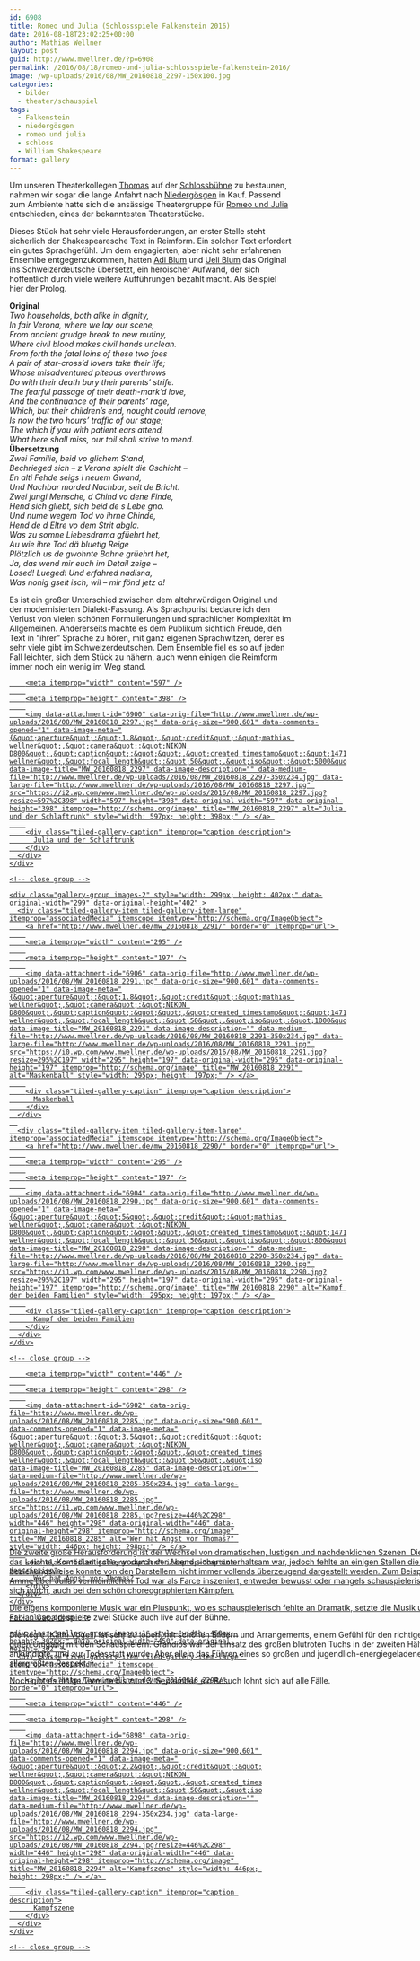 ```yaml
---
id: 6908
title: Romeo und Julia (Schlossspiele Falkenstein 2016)
date: 2016-08-18T23:02:25+00:00
author: Mathias Wellner
layout: post
guid: http://www.mwellner.de/?p=6908
permalink: /2016/08/18/romeo-und-julia-schlossspiele-falkenstein-2016/
image: /wp-uploads/2016/08/MW_20160818_2297-150x100.jpg
categories:
  - bilder
  - theater/schauspiel
tags:
  - Falkenstein
  - niedergösgen
  - romeo und julia
  - schloss
  - William Shakespeare
format: gallery
---
```

Um unseren Theaterkollegen <a href="http://dramateure.ch/wordpress/produktionen/das-einzig-wahre/ensemble/#brodie" title="Thomas Wawro als Brodie" target="_blank">Thomas</a> auf der <a href="http://www.schlossspiele-falkenstein.ch/" title="Schlossspiele Falkenstein" target="_blank">Schlossbühne</a> zu bestaunen, nahmen wir sogar die lange Anfahrt nach <a href="http://www.niedergoesgen.ch/" title="Gemeinde Niedergösgen" target="_blank">Niedergösgen</a> in Kauf. Passend zum Ambiente hatte sich die ansässige Theatergruppe für <a href="https://de.wikipedia.org/wiki/Romeo_und_Julia" title="Romeo und Julia" target="_blank">Romeo und Julia</a> entschieden, eines der bekanntesten Theaterstücke. 

Dieses Stück hat sehr viele Herausforderungen, an erster Stelle steht sicherlich der Shakespearesche Text in Reimform. Ein solcher Text erfordert ein gutes Sprachgefühl. Um dem engagierten, aber nicht sehr erfahrenen Ensemlbe entgegenzukommen, hatten <a href="http://adiblum.ch/" title="Adi Blum" target="_blank">Adi Blum</a> und <a href="http://www.ueliblum.ch" title="Ueli Blum" target="_blank">Ueli Blum</a> das Original ins Schweizerdeutsche übersetzt, ein heroischer Aufwand, der sich hoffentlich durch viele weitere Aufführungen bezahlt macht. Als Beispiel hier der Prolog. 

<div class="two-columns" style="margin-bottom: 1em;">
  <strong>Original</strong><br /> <em>Two households, both alike in dignity,<br /> In fair Verona, where we lay our scene,<br /> From ancient grudge break to new mutiny,<br /> Where civil blood makes civil hands unclean.<br /> From forth the fatal loins of these two foes<br /> A pair of star-cross&#8217;d lovers take their life;<br /> Whose misadventured piteous overthrows<br /> Do with their death bury their parents&#8217; strife.<br /> The fearful passage of their death-mark&#8217;d love,<br /> And the continuance of their parents&#8217; rage,<br /> Which, but their children&#8217;s end, nought could remove,<br /> Is now the two hours&#8217; traffic of our stage;<br /> The which if you with patient ears attend,<br /> What here shall miss, our toil shall strive to mend.</em><br /> <strong>Übersetzung</strong><br /> <em>Zwei Familie, beid vo glichem Stand,<br /> Bechrieged sich &ndash; z Verona spielt die Gschicht &ndash;<br /> En alti Fehde seigs i neuem Gwand,<br /> Und Nachbar morded Nachbar, seit de Bricht.<br /> Zwei jungi Mensche, d Chind vo dene Finde,<br /> Hend sich gliebt, sich beid de s Lebe gno.<br /> Und nume wegem Tod vo ihrne Chinde,<br /> Hend de d Eltre vo dem Strit abgla.<br /> Was zu somne Liebesdrama gfüehrt het,<br /> Au wie ihre Tod dä bluetig Reige<br /> Plötzlich us de gwohnte Bahne grüehrt het,<br /> Ja, das wend mir euch im Detail zeige &ndash;<br /> Losed! Lueged! Und erfahred nadisna,<br /> Was nonig gseit isch, wil &ndash; mir fönd jetz a!</em>
</div>

Es ist ein großer Unterschied zwischen dem altehrwürdigen Original und der modernisierten Dialekt-Fassung. Als Sprachpurist bedaure ich den Verlust von vielen schönen Formulierungen und sprachlicher Komplexität im Allgemeinen. Andererseits machte es dem Publikum sichtlich Freude, den Text in &#8220;ihrer&#8221; Sprache zu hören, mit ganz eigenen Sprachwitzen, derer es sehr viele gibt im Schweizerdeutschen. Dem Ensemble fiel es so auf jeden Fall leichter, sich dem Stück zu nähern, auch wenn einigen die Reimform immer noch ein wenig im Weg stand. 

<div class="tiled-gallery type-rectangular tiled-gallery-unresized" data-original-width="900" data-carousel-extra='{&quot;blog_id&quot;:1,&quot;permalink&quot;:&quot;http:\/\/www.mwellner.de\/2016\/08\/18\/romeo-und-julia-schlossspiele-falkenstein-2016\/&quot;,&quot;likes_blog_id&quot;:&quot;9056871&quot;}' itemscope itemtype="http://schema.org/ImageGallery" >
  <div class="gallery-row" style="width: 900px; height: 402px;" data-original-width="900" data-original-height="402" >
    <div class="gallery-group images-1" style="width: 601px; height: 402px;" data-original-width="601" data-original-height="402" >
      <div class="tiled-gallery-item tiled-gallery-item-large" itemprop="associatedMedia" itemscope itemtype="http://schema.org/ImageObject">
        <a href="http://www.mwellner.de/mw_20160818_2297/" border="0" itemprop="url"> 
        
        <meta itemprop="width" content="597" />
        
        <meta itemprop="height" content="398" />
        
        <img data-attachment-id="6900" data-orig-file="http://www.mwellner.de/wp-uploads/2016/08/MW_20160818_2297.jpg" data-orig-size="900,601" data-comments-opened="1" data-image-meta="{&quot;aperture&quot;:&quot;1.8&quot;,&quot;credit&quot;:&quot;mathias wellner&quot;,&quot;camera&quot;:&quot;NIKON D800&quot;,&quot;caption&quot;:&quot;&quot;,&quot;created_timestamp&quot;:&quot;1471553199&quot;,&quot;copyright&quot;:&quot;mathias wellner&quot;,&quot;focal_length&quot;:&quot;50&quot;,&quot;iso&quot;:&quot;5000&quot;,&quot;shutter_speed&quot;:&quot;0.01&quot;,&quot;title&quot;:&quot;&quot;,&quot;orientation&quot;:&quot;0&quot;}" data-image-title="MW_20160818_2297" data-image-description="" data-medium-file="http://www.mwellner.de/wp-uploads/2016/08/MW_20160818_2297-350x234.jpg" data-large-file="http://www.mwellner.de/wp-uploads/2016/08/MW_20160818_2297.jpg" src="https://i2.wp.com/www.mwellner.de/wp-uploads/2016/08/MW_20160818_2297.jpg?resize=597%2C398" width="597" height="398" data-original-width="597" data-original-height="398" itemprop="http://schema.org/image" title="MW_20160818_2297" alt="Julia und der Schlaftrunk" style="width: 597px; height: 398px;" /> </a> 
        
        <div class="tiled-gallery-caption" itemprop="caption description">
          Julia und der Schlaftrunk
        </div>
      </div>
    </div>
    
    <!-- close group -->
    
    <div class="gallery-group images-2" style="width: 299px; height: 402px;" data-original-width="299" data-original-height="402" >
      <div class="tiled-gallery-item tiled-gallery-item-large" itemprop="associatedMedia" itemscope itemtype="http://schema.org/ImageObject">
        <a href="http://www.mwellner.de/mw_20160818_2291/" border="0" itemprop="url"> 
        
        <meta itemprop="width" content="295" />
        
        <meta itemprop="height" content="197" />
        
        <img data-attachment-id="6906" data-orig-file="http://www.mwellner.de/wp-uploads/2016/08/MW_20160818_2291.jpg" data-orig-size="900,601" data-comments-opened="1" data-image-meta="{&quot;aperture&quot;:&quot;1.8&quot;,&quot;credit&quot;:&quot;mathias wellner&quot;,&quot;camera&quot;:&quot;NIKON D800&quot;,&quot;caption&quot;:&quot;&quot;,&quot;created_timestamp&quot;:&quot;1471549012&quot;,&quot;copyright&quot;:&quot;mathias wellner&quot;,&quot;focal_length&quot;:&quot;50&quot;,&quot;iso&quot;:&quot;1000&quot;,&quot;shutter_speed&quot;:&quot;0.01&quot;,&quot;title&quot;:&quot;&quot;,&quot;orientation&quot;:&quot;0&quot;}" data-image-title="MW_20160818_2291" data-image-description="" data-medium-file="http://www.mwellner.de/wp-uploads/2016/08/MW_20160818_2291-350x234.jpg" data-large-file="http://www.mwellner.de/wp-uploads/2016/08/MW_20160818_2291.jpg" src="https://i0.wp.com/www.mwellner.de/wp-uploads/2016/08/MW_20160818_2291.jpg?resize=295%2C197" width="295" height="197" data-original-width="295" data-original-height="197" itemprop="http://schema.org/image" title="MW_20160818_2291" alt="Maskenball" style="width: 295px; height: 197px;" /> </a> 
        
        <div class="tiled-gallery-caption" itemprop="caption description">
          Maskenball
        </div>
      </div>
      
      <div class="tiled-gallery-item tiled-gallery-item-large" itemprop="associatedMedia" itemscope itemtype="http://schema.org/ImageObject">
        <a href="http://www.mwellner.de/mw_20160818_2290/" border="0" itemprop="url"> 
        
        <meta itemprop="width" content="295" />
        
        <meta itemprop="height" content="197" />
        
        <img data-attachment-id="6904" data-orig-file="http://www.mwellner.de/wp-uploads/2016/08/MW_20160818_2290.jpg" data-orig-size="900,601" data-comments-opened="1" data-image-meta="{&quot;aperture&quot;:&quot;5&quot;,&quot;credit&quot;:&quot;mathias wellner&quot;,&quot;camera&quot;:&quot;NIKON D800&quot;,&quot;caption&quot;:&quot;&quot;,&quot;created_timestamp&quot;:&quot;1471547867&quot;,&quot;copyright&quot;:&quot;mathias wellner&quot;,&quot;focal_length&quot;:&quot;50&quot;,&quot;iso&quot;:&quot;800&quot;,&quot;shutter_speed&quot;:&quot;0.01&quot;,&quot;title&quot;:&quot;&quot;,&quot;orientation&quot;:&quot;0&quot;}" data-image-title="MW_20160818_2290" data-image-description="" data-medium-file="http://www.mwellner.de/wp-uploads/2016/08/MW_20160818_2290-350x234.jpg" data-large-file="http://www.mwellner.de/wp-uploads/2016/08/MW_20160818_2290.jpg" src="https://i1.wp.com/www.mwellner.de/wp-uploads/2016/08/MW_20160818_2290.jpg?resize=295%2C197" width="295" height="197" data-original-width="295" data-original-height="197" itemprop="http://schema.org/image" title="MW_20160818_2290" alt="Kampf der beiden Familien" style="width: 295px; height: 197px;" /> </a> 
        
        <div class="tiled-gallery-caption" itemprop="caption description">
          Kampf der beiden Familien
        </div>
      </div>
    </div>
    
    <!-- close group -->
  </div>
  
  <!-- close row -->
  
  <div class="gallery-row" style="width: 900px; height: 302px;" data-original-width="900" data-original-height="302" >
    <div class="gallery-group images-1" style="width: 450px; height: 302px;" data-original-width="450" data-original-height="302" >
      <div class="tiled-gallery-item tiled-gallery-item-large" itemprop="associatedMedia" itemscope itemtype="http://schema.org/ImageObject">
        <a href="http://www.mwellner.de/mw_20160818_2285/" border="0" itemprop="url"> 
        
        <meta itemprop="width" content="446" />
        
        <meta itemprop="height" content="298" />
        
        <img data-attachment-id="6902" data-orig-file="http://www.mwellner.de/wp-uploads/2016/08/MW_20160818_2285.jpg" data-orig-size="900,601" data-comments-opened="1" data-image-meta="{&quot;aperture&quot;:&quot;3.5&quot;,&quot;credit&quot;:&quot;mathias wellner&quot;,&quot;camera&quot;:&quot;NIKON D800&quot;,&quot;caption&quot;:&quot;&quot;,&quot;created_timestamp&quot;:&quot;1471547740&quot;,&quot;copyright&quot;:&quot;mathias wellner&quot;,&quot;focal_length&quot;:&quot;50&quot;,&quot;iso&quot;:&quot;800&quot;,&quot;shutter_speed&quot;:&quot;0.01&quot;,&quot;title&quot;:&quot;&quot;,&quot;orientation&quot;:&quot;0&quot;}" data-image-title="MW_20160818_2285" data-image-description="" data-medium-file="http://www.mwellner.de/wp-uploads/2016/08/MW_20160818_2285-350x234.jpg" data-large-file="http://www.mwellner.de/wp-uploads/2016/08/MW_20160818_2285.jpg" src="https://i1.wp.com/www.mwellner.de/wp-uploads/2016/08/MW_20160818_2285.jpg?resize=446%2C298" width="446" height="298" data-original-width="446" data-original-height="298" itemprop="http://schema.org/image" title="MW_20160818_2285" alt="Wer hat Angst vor Thomas?" style="width: 446px; height: 298px;" /> </a> 
        
        <div class="tiled-gallery-caption" itemprop="caption description">
          Wer hat Angst vor Thomas?
        </div>
      </div>
    </div>
    
    <!-- close group -->
    
    <div class="gallery-group images-1" style="width: 450px; height: 302px;" data-original-width="450" data-original-height="302" >
      <div class="tiled-gallery-item tiled-gallery-item-large" itemprop="associatedMedia" itemscope itemtype="http://schema.org/ImageObject">
        <a href="http://www.mwellner.de/mw_20160818_2294/" border="0" itemprop="url"> 
        
        <meta itemprop="width" content="446" />
        
        <meta itemprop="height" content="298" />
        
        <img data-attachment-id="6898" data-orig-file="http://www.mwellner.de/wp-uploads/2016/08/MW_20160818_2294.jpg" data-orig-size="900,601" data-comments-opened="1" data-image-meta="{&quot;aperture&quot;:&quot;2.2&quot;,&quot;credit&quot;:&quot;mathias wellner&quot;,&quot;camera&quot;:&quot;NIKON D800&quot;,&quot;caption&quot;:&quot;&quot;,&quot;created_timestamp&quot;:&quot;1471551195&quot;,&quot;copyright&quot;:&quot;mathias wellner&quot;,&quot;focal_length&quot;:&quot;50&quot;,&quot;iso&quot;:&quot;800&quot;,&quot;shutter_speed&quot;:&quot;0.01&quot;,&quot;title&quot;:&quot;&quot;,&quot;orientation&quot;:&quot;0&quot;}" data-image-title="MW_20160818_2294" data-image-description="" data-medium-file="http://www.mwellner.de/wp-uploads/2016/08/MW_20160818_2294-350x234.jpg" data-large-file="http://www.mwellner.de/wp-uploads/2016/08/MW_20160818_2294.jpg" src="https://i2.wp.com/www.mwellner.de/wp-uploads/2016/08/MW_20160818_2294.jpg?resize=446%2C298" width="446" height="298" data-original-width="446" data-original-height="298" itemprop="http://schema.org/image" title="MW_20160818_2294" alt="Kampfszene" style="width: 446px; height: 298px;" /> </a> 
        
        <div class="tiled-gallery-caption" itemprop="caption description">
          Kampfszene
        </div>
      </div>
    </div>
    
    <!-- close group -->
  </div>
  
  <!-- close row -->
</div>

Die zweite große Herausforderung ist der Wechsel von dramatischen, lustigen und nachdenklichen Szenen. Die Inszenierung betonte das Leichte, Komödiantische, wodurch der Abend sicher unterhaltsam war, jedoch fehlte an einigen Stellen die Dramatik, beziehungsweise konnte von den Darstellern nicht immer vollends überzeugend dargestellt werden. Zum Beispiel der Schreck der Amme über Julias vermeintlichen Tod war als Farce inszeniert, entweder bewusst oder mangels schauspielerischer Facetten. Dies zog sich durch, auch bei den schön choreographierten Kämpfen. 

Die eigens komponierte Musik war ein Pluspunkt, wo es schauspielerisch fehlte an Dramatik, setzte die Musik um so klarer Akzente. <a href="http://www.fabiancapaldi.ch/" title="Fabian Capaldi" target="_blank">Fabian Capaldi</a> spielte zwei Stücke auch live auf der Bühne. 

Die Regie (<a href="http://www.theaterpaedagogik.ch/tp/person.php?ids=534" title="Käthi Vögeli" target="_blank">Käthi Vögeli</a>) ist sehr zu loben, mit schönen Bildern und Arrangements, einem Gefühl für den richtigen Rhythmus und einem guten Umgang mit den Schauspielern. Grandios war der Einsatz des großen blutroten Tuchs in der zweiten Hälfte, welches das Unheil ankündigte, und zur Todesstatt wurde. Aber allein das Führen eines so großen und jugendlich-energiegeladenen Ensembles verdient allergrößten Respekt. 

Noch gibt es einige Termine bis zum 3. September, ein Besuch lohnt sich auf alle Fälle.